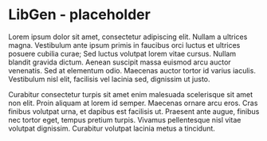 # LibGen - placeholder

Lorem ipsum dolor sit amet, consectetur adipiscing elit. Nullam a ultrices magna. Vestibulum ante ipsum primis in faucibus orci luctus et ultrices posuere cubilia curae; Sed luctus volutpat lorem vitae cursus. Nullam blandit gravida dictum. Aenean suscipit massa euismod arcu auctor venenatis. Sed at elementum odio. Maecenas auctor tortor id varius iaculis. Vestibulum nisl elit, facilisis vel lacinia sed, dignissim ut justo.

Curabitur consectetur turpis sit amet enim malesuada scelerisque sit amet non elit. Proin aliquam at lorem id semper. Maecenas ornare arcu eros. Cras finibus volutpat urna, et dapibus est facilisis ut. Praesent ante augue, finibus nec tortor eget, tempus pretium turpis. Vivamus pellentesque nisl vitae volutpat dignissim. Curabitur volutpat lacinia metus a tincidunt. 
